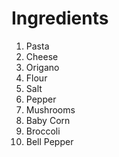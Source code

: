 # Ingredients
1. Pasta
1. Cheese
1. Origano 
1. Flour 
1. Salt 
1. Pepper 
1. Mushrooms
1. Baby Corn 
1. Broccoli
1. Bell Pepper 
